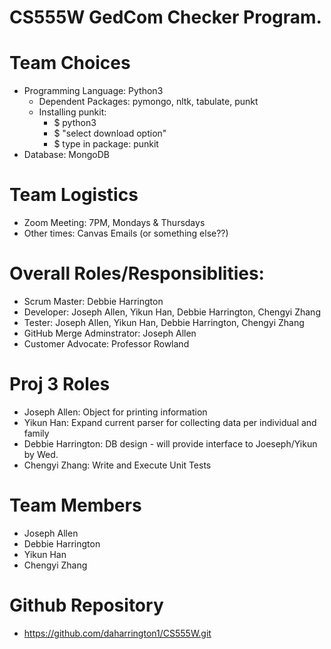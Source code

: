 # CS555W GedCom Checker Program.

# Team Choices
* Programming Language: Python3
   * Dependent Packages: pymongo, nltk, tabulate, punkt
   * Installing punkit: 
      * $ python3
      * $ "select download option"
      * $ type in package: punkit
* Database: MongoDB

# Team Logistics
* Zoom Meeting: 7PM, Mondays & Thursdays
* Other times: Canvas Emails (or something else??)

# Overall Roles/Responsiblities: 
* Scrum Master: Debbie Harrington
* Developer: Joseph Allen, Yikun Han, Debbie Harrington, Chengyi Zhang
* Tester: Joseph Allen, Yikun Han, Debbie Harrington, Chengyi Zhang
* GitHub Merge Adminstrator: Joseph Allen
* Customer Advocate: Professor Rowland

# Proj 3 Roles  
* Joseph Allen: Object for printing information
* Yikun Han: Expand current parser for collecting data per individual and family
* Debbie Harrington: DB design - will provide interface to Joeseph/Yikun by Wed.
* Chengyi Zhang: Write and Execute Unit Tests

# Team Members
* Joseph Allen
* Debbie Harrington
* Yikun Han
* Chengyi Zhang

# Github Repository
* https://github.com/daharrington1/CS555W.git
